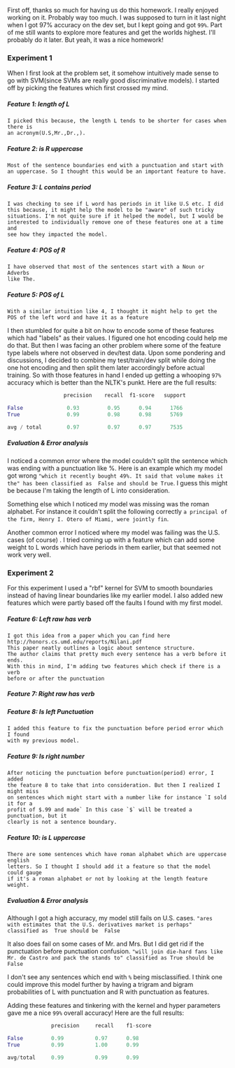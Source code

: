 First off, thanks so much for having us do this homework. I really enjoyed working
on it. Probably way too much. I was supposed to turn in it last night when I got
97% accuracy on the dev set, but I kept going and got `99%`. Part of me still wants
to explore more features and get the worlds highest. I'll probably do it later. But
yeah, it was a nice homework!

### Experiment 1
When I first look at the problem set, it somehow intuitively made sense to go with
SVM(since SVMs are really good discriminative models). I started off by picking
the features which first crossed my mind.


##### Feature 1: length of L
```
I picked this because, the length L tends to be shorter for cases when there is
an acronym(U.S,Mr.,Dr.,).
```

##### Feature 2: is R uppercase
```
Most of the sentence boundaries end with a punctuation and start with
an uppercase. So I thought this would be an important feature to have.
```

##### Feature 3: L contains period
```
I was checking to see if L word has periods in it like U.S etc. I did
this because, it might help the model to be "aware" of such tricky
situations. I'm not quite sure if it helped the model, but I would be
interested to individually remove one of these features one at a time and
see how they impacted the model.
```

##### Feature 4: POS of R
```
I have observed that most of the sentences start with a Noun or Adverbs
like The.
```

##### Feature 5: POS of L
```
With a similar intuition like 4, I thought it might help to get the
POS of the left word and have it as a feature
```

I then stumbled for quite a bit on how to encode some of these features which
had "labels" as their values. I figured one hot encoding could help me do that.
But then I was facing an other problem where some of the feature type labels
where not observed in dev/test data. Upon some pondering and discussions, I
decided to combine my test/train/dev split while doing the one hot encoding and
then split them later accordingly before actual training. So with those features
in hand I ended up getting a whooping `97%` accuracy which is better than the
NLTK's punkt. Here are the full results:

```python
                  precision    recall  f1-score   support

False              0.93         0.95      0.94      1766
True               0.99         0.98      0.98      5769

avg / total        0.97         0.97      0.97      7535
```


##### Evaluation & Error analysis
I noticed a common error where the model couldn't split the sentence which was
ending with a punctuation like %. Here is an example which my model got wrong
`"which it recently bought 49%. It said that volume makes it the" has been
classified as  False and should be True`. I guess this might be because I'm
taking the length of L into consideration.

Something else which I noticed my model was missing was the roman alphabet. For
instance it couldn't split the following correctly `a principal of the firm,
Henry I. Otero of Miami, were jointly fin`.

Another common error I noticed where my model was failing was the U.S. cases
(of course) . I tried coming up with a feature which can add some weight to L
words which have periods in them earlier, but that seemed not work very well.  


### Experiment 2

For this experiment I used a "rbf" kernel for SVM to smooth boundaries instead
of having linear boundaries like my earlier model. I also added new features
which were partly based off the faults I found with my first model.

##### Feature 6: Left raw has verb
```
I got this idea from a paper which you can find here
http://honors.cs.umd.edu/reports/Nilani.pdf
This paper neatly outlines a logic about sentence structure.
The author claims that pretty much every sentence has a verb before it ends.
With this in mind, I'm adding two features which check if there is a verb
before or after the punctuation
```

##### Feature 7: Right raw has verb


##### Feature 8: Is left Punctuation
```
I added this feature to fix the punctuation before period error which I found
with my previous model.
```

##### Feature 9: Is right number
```
After noticing the punctuation before punctuation(period) error, I added
the feature 8 to take that into consideration. But then I realized I might miss
on sentences which might start with a number like for instance `I sold it for a
profit of $.99 and made` In this case `$` will be treated a punctuation, but it
clearly is not a sentence boundary.

```

##### Feature 10: is L uppercase
```
There are some sentences which have roman alphabet which are uppercase english
letters. So I thought I should add it a feature so that the model could gauge
if it's a roman alphabet or not by looking at the length feature weight.
```

##### Evaluation & Error analysis

Although I got a high accuracy, my model still fails on U.S. cases.
`"ares with estimates that the U.S. derivatives market is perhaps"  classified
as  True should be  False`

 It also does fail on some cases of Mr. and Mrs. But I did get rid if the
 punctuation before punctuation confusion.
 `"will join die-hard fans like Mr. de Castro and pack the stands to"
 classified as True should be  False`

 I don't see any sentences which end with `%` being misclassified. I think one
 could improve this model further by having a trigram and bigram probabilities
 of L with punctuation and R with punctuation as features.

 Adding these features and tinkering with the kernel and hyper parameters gave me a
 nice `99%` overall accuracy! Here are the full results:

```python
              precision     recall    f1-score

False         0.99          0.97      0.98
True          0.99          1.00      0.99

avg/total     0.99          0.99      0.99
```
